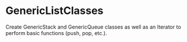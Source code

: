 # GenericListClasses
Create GenericStack and GenericQueue classes as well as an Iterator to perform basic functions (push, pop, etc.).
